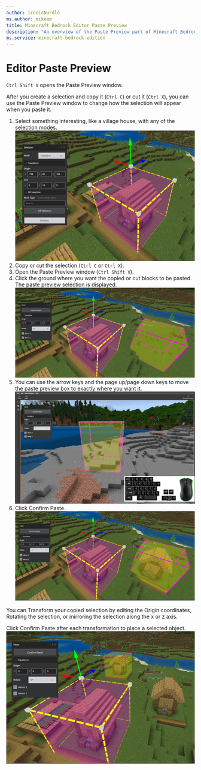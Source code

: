 ```yaml
---
author: iconicNurdle
ms.author: mikeam
title: Minecraft Bedrock Editor Paste Preview
description: "An overview of the Paste Preview part of Minecraft Bedrock Editor"
ms.service: minecraft-bedrock-edition
---
```


# Editor Paste Preview

`Ctrl Shift V` opens the Paste Preview window.

After you create a selection and copy it (`Ctrl C`) or cut it (`Ctrl X`), you can use the Paste Preview window to change how the selection will appear when you paste it.

1. Select something interesting, like a village house, with any of the selection modes.
![Image of a selected house](Media/editor_overview_paste_preview_selected_house.png)
1. Copy or cut the selection (`Ctrl C` or `Ctrl X`).
1. Open the Paste Preview window (`Ctrl Shift V`).
1. Click the ground where you want the copied or cut blocks to be pasted. The paste preview selection is displayed.
![Image of a paste preview](Media/editor_overview_paste_preview_copied_house_preview.png)
1. You can use the arrow keys and the page up/page down keys to move the paste preview box to exactly where you want it.
![Animation of using the keyboard to adjust the paste preview](Media/PastePreviewKeyboardPgUpDn.gif)
1. Click Confirm Paste.
![Image of a pasted selection](Media/editor_overview_paste_preview_copied_house_paste_confirmed1.png)

You can Transform your copied selection by editing the Origin coordinates, Rotating the selection, or mirroring the selection along the x or z axis.

Click Confirm Paste after each transformation to place a selected object.
![Image of a pasted house after the paste has been confirmed](Media/editor_overview_paste_preview_copied_house_paste_confirmed3.png)
